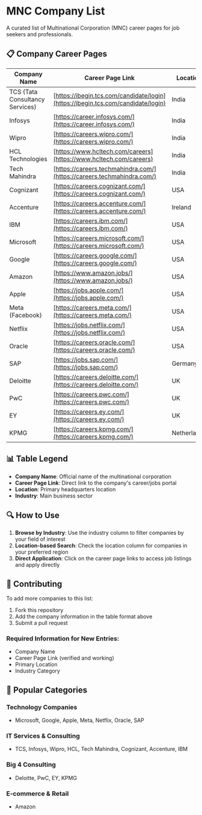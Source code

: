 # MNC Company List

A curated list of Multinational Corporation (MNC) career pages for job seekers and professionals.

## 📋 Company Career Pages

| Company Name                    | Career Page Link                                                                 | Location    | Industry      |
| ------------------------------- | -------------------------------------------------------------------------------- | ----------- | ------------- |
| TCS (Tata Consultancy Services) | [https://ibegin.tcs.com/candidate/login](https://ibegin.tcs.com/candidate/login) | India       | IT Services   |
| Infosys                         | [https://career.infosys.com/](https://career.infosys.com/)                       | India       | IT Services   |
| Wipro                           | [https://careers.wipro.com/](https://careers.wipro.com/)                         | India       | IT Services   |
| HCL Technologies                | [https://www.hcltech.com/careers](https://www.hcltech.com/careers)               | India       | IT Services   |
| Tech Mahindra                   | [https://careers.techmahindra.com/](https://careers.techmahindra.com/)           | India       | IT Services   |
| Cognizant                       | [https://careers.cognizant.com/](https://careers.cognizant.com/)                 | USA         | IT Services   |
| Accenture                       | [https://careers.accenture.com/](https://careers.accenture.com/)                 | Ireland     | Consulting    |
| IBM                             | [https://careers.ibm.com/](https://careers.ibm.com/)                             | USA         | Technology    |
| Microsoft                       | [https://careers.microsoft.com/](https://careers.microsoft.com/)                 | USA         | Technology    |
| Google                          | [https://careers.google.com/](https://careers.google.com/)                       | USA         | Technology    |
| Amazon                          | [https://www.amazon.jobs/](https://www.amazon.jobs/)                             | USA         | E-commerce    |
| Apple                           | [https://jobs.apple.com/](https://jobs.apple.com/)                               | USA         | Technology    |
| Meta (Facebook)                 | [https://careers.meta.com/](https://careers.meta.com/)                           | USA         | Technology    |
| Netflix                         | [https://jobs.netflix.com/](https://jobs.netflix.com/)                           | USA         | Entertainment |
| Oracle                          | [https://careers.oracle.com/](https://careers.oracle.com/)                       | USA         | Technology    |
| SAP                             | [https://jobs.sap.com/](https://jobs.sap.com/)                                   | Germany     | Technology    |
| Deloitte                        | [https://careers.deloitte.com/](https://careers.deloitte.com/)                   | UK          | Consulting    |
| PwC                             | [https://careers.pwc.com/](https://careers.pwc.com/)                             | UK          | Consulting    |
| EY                              | [https://careers.ey.com/](https://careers.ey.com/)                               | UK          | Consulting    |
| KPMG                            | [https://careers.kpmg.com/](https://careers.kpmg.com/)                           | Netherlands | Consulting    |

## 📊 Table Legend

- **Company Name**: Official name of the multinational corporation
- **Career Page Link**: Direct link to the company's career/jobs portal
- **Location**: Primary headquarters location
- **Industry**: Main business sector

## 🔍 How to Use

1. **Browse by Industry**: Use the industry column to filter companies by your field of interest
2. **Location-based Search**: Check the location column for companies in your preferred region
3. **Direct Application**: Click on the career page links to access job listings and apply directly

## 📝 Contributing

To add more companies to this list:

1. Fork this repository
2. Add the company information in the table format above
3. Submit a pull request

### Required Information for New Entries:

- Company Name
- Career Page Link (verified and working)
- Primary Location
- Industry Category

## 🎯 Popular Categories

### Technology Companies

- Microsoft, Google, Apple, Meta, Netflix, Oracle, SAP

### IT Services & Consulting

- TCS, Infosys, Wipro, HCL, Tech Mahindra, Cognizant, Accenture, IBM

### Big 4 Consulting

- Deloitte, PwC, EY, KPMG

### E-commerce & Retail

- Amazon

